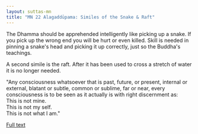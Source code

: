 ```yaml
---
layout: suttas-mn
title: "MN 22 Alagaddūpama: Similes of the Snake & Raft"
---
```


The Dhamma should be apprehended intelligently like picking up a snake. If you pick up the wrong end you will be hurt or even killed. Skill is needed in pinning a snake's head and picking it up correctly, just so the Buddha's teachings.


A second simile is the raft. After it has been used to cross a stretch of water it is no longer needed.


"Any consciousness whatsoever that is past, future, or present, internal or external, blatant or subtle, common or sublime, far or near, every consciousness is to be seen as it actually is with right discernment as:  
This is not mine.  
This is not my self.  
This is not what I am."


[Full text](https://accesstoinsight.org/tipitaka/mn/mn.022.than.html)
